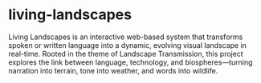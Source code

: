 # living-landscapes
Living Landscapes is an interactive web-based system that transforms spoken or written language into a dynamic, evolving visual landscape in real-time. Rooted in the theme of Landscape Transmission, this project explores the link between language, technology, and biospheres—turning narration into terrain, tone into weather, and words into wildlife.

